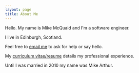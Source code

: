 ```yaml
---
layout: page
title: About Me
---
```

Hello. My name is Mike McQuaid and I'm a software engineer.<br>

I live in Edinburgh, Scotland.<br>

Feel free to [email me](mailto:mike@mikemcquaid.com) to ask for help or say hello.<br>

My [curriculum vitae/resume](/cv/) details my professional experience.

Until I was married in 2010 my name was Mike Arthur.
